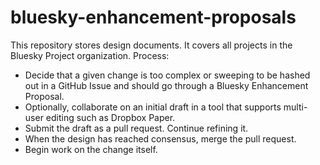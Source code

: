 # bluesky-enhancement-proposals

This repository stores design documents. It covers all projects in the Bluesky
Project organization. Process:

* Decide that a given change is too complex or sweeping to be hashed out in a
  GitHub Issue and should go through a Bluesky Enhancement Proposal.
* Optionally, collaborate on an initial draft in a tool that supports multi-user
  editing such as Dropbox Paper.
* Submit the draft as a pull request. Continue refining it.
* When the design has reached consensus, merge the pull request.
* Begin work on the change itself.
